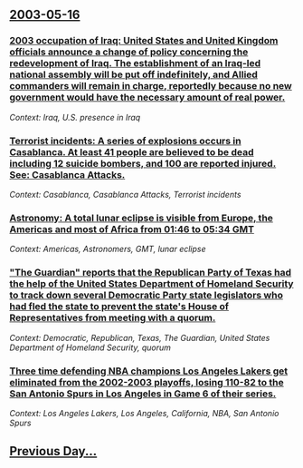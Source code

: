 ## [2003-05-16](/news/2003/05/16/index.md)

### [ 2003 occupation of Iraq: United States and United Kingdom officials announce a change of policy concerning the redevelopment of Iraq. The establishment of an Iraq-led national assembly will be put off indefinitely, and Allied commanders will remain in charge, reportedly because no new government would have the necessary amount of real power.](/news/2003/05/16/2003-occupation-of-iraq-united-states-and-united-kingdom-officials-announce-a-change-of-policy-concerning-the-redevelopment-of-iraq-the-e.md)
_Context: Iraq, U.S. presence in Iraq_

### [ Terrorist incidents: A series of explosions occurs in Casablanca. At least 41 people are believed to be dead including 12 suicide bombers, and 100 are reported injured. See: Casablanca Attacks.](/news/2003/05/16/terrorist-incidents-a-series-of-explosions-occurs-in-casablanca-at-least-41-people-are-believed-to-be-dead-including-12-suicide-bombers.md)
_Context: Casablanca, Casablanca Attacks, Terrorist incidents_

### [ Astronomy: A total lunar eclipse is visible from Europe, the Americas and most of Africa from 01:46 to 05:34 GMT ](/news/2003/05/16/astronomy-a-total-lunar-eclipse-is-visible-from-europe-the-americas-and-most-of-africa-from-01-46-to-05-34-gmt.md)
_Context: Americas, Astronomers, GMT, lunar eclipse_

### [ "The Guardian" reports that the Republican Party of Texas had the help of the United States Department of Homeland Security to track down several Democratic Party state legislators who had fled the state to prevent the state's House of Representatives from meeting with a quorum.](/news/2003/05/16/the-guardian-reports-that-the-republican-party-of-texas-had-the-help-of-the-united-states-department-of-homeland-security-to-track-down-s.md)
_Context: Democratic, Republican, Texas, The Guardian, United States Department of Homeland Security, quorum_

### [ Three time defending NBA champions Los Angeles Lakers get eliminated from the 2002-2003 playoffs, losing 110-82 to the San Antonio Spurs in Los Angeles in Game 6 of their series.](/news/2003/05/16/three-time-defending-nba-champions-los-angeles-lakers-get-eliminated-from-the-2002a2003-playoffs-losing-110a82-to-the-san-antonio-spur.md)
_Context: Los Angeles Lakers, Los Angeles, California, NBA, San Antonio Spurs_

## [Previous Day...](/news/2003/05/15/index.md)

